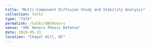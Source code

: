 ```yaml
---
title: "Multi-Component Diffusion Study and Stability Analysis"
collection: talks
type: "Talk"
permalink: /talks/UNCHonors
venue: "UNC Honors Thesis Defense"
date: 2019-05-13
location: "Chapel Hill, NC"
---
```

